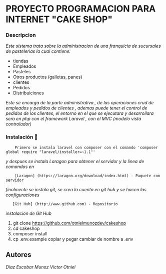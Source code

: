 # PROYECTO PROGRAMACION PARA INTERNET "CAKE SHOP"


### Descripcion 
_Este sistema trata sobre la administracion de una franquicia de sucursales de pastelerias la cual contiene:_

- tiendas
- Empleados
- Pasteles
- Otros productos (galletas, panes)
- clientes
- Pedidos
- Distribuiciones

_Este se encarga de la parte administrativa , de las operaciones crud de empleados y pedidos de clientes , ademas puede tener el control de pedidos de los clientes, el entorno en el que se ejecutara y desarrollara sera en php con el framework Laravel , con el MVC (modelo vista controlador)_

### Instalación 🔧
```
    Primero se instala laravel con composer con el comando 'composer global require "laravel/installer=~1.1"'
```
_y despues  se instala Laragon para obtener el servidor y la linea de comandos en_

```
    [Laragon] (https://laragon.org/download/index.html) - Paquete con servidor
```

_finalmente se instala git, se crea la cuenta en git hub y se hacen las configuraciones_

```
   [Git Hub] (http://www.github.com) - Repositorio
```
   _instalacion de Git Hub_
   1. git clone https://github.com/otnielmunozdev/cakeshop 
   2. cd cakeshop 
   3. composer install
   4. cp .env.example copiar y pegar cambiar de nombre a .env
    

## Autores 
_Diaz Escobar Munoz Victor Otniel_
